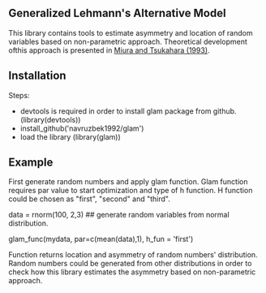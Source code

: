 

## Generalized Lehmann's Alternative Model

This library contains tools to estimate asymmetry and location of random variables based on non-parametric approach.
Theoretical development ofthis approach is presented in [Miura and Tsukahara (1993)](http://www3.stat.sinica.edu.tw/statistica/j3n1/j3n17/j3n17.htm). 


## Installation

Steps:

- devtools is required in order to install glam package from github. (library(devtools))
- install_github('navruzbek1992/glam')
- load the library (library(glam))


## Example

First generate random numbers and apply glam function. Glam function requires par value to start optimization and type of h function. H function could be chosen as "first", "second" and "third". 

data = rnorm(100, 2,3) ## generate random variables from normal distribution.

glam_func(mydata, par=c(mean(data),1), h_fun = 'first')

Function returns location and asymmetry of random numbers' distribution. Random numbers could be generated from other distributions in order to check how this library estimates the asymmetry based on non-parametric approach.

